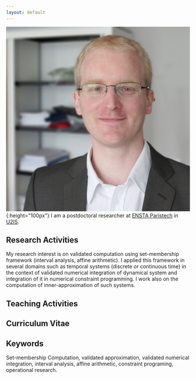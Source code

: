 ```yaml
---
layout: default
---
```

![](photo.jpg){:height="100px"}
I am a postdoctoral researcher at [ENSTA Paristech](https://www.ensta-paristech.fr/en) in [U2IS](http://u2is.ensta-paristech.fr/).

## Research Activities

My research interest is on validated computation using set-membership framework (interval analysis, affine arithmetic).
I applied this framework in several domains such as temporal systems (discrete or continuous time) in the context of validated numerical integration of dynamical system and integration of it in numerical constraint programming.
I work also on the computation of inner-approximation of such systems.

## Teaching Activities

## Curriculum Vitae


## Keywords

Set-membership Computation, validated approximation, validated numerical integration, interval analysis, affine arithmetic, constraint programing, operational research.




